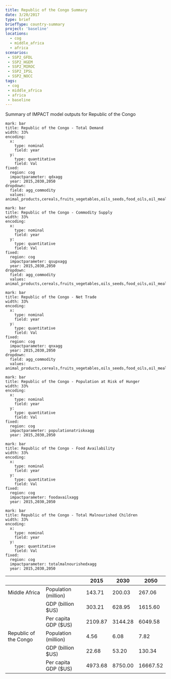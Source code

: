 ```yaml
---
title: Republic of the Congo Summary
date: 3/20/2017
type: brief
briefType: country-summary
project: 'baseline'
locations:
  - cog
  - middle_africa
  - africa
scenarios:
 - SSP2_GFDL
 - SSP2_HGEM
 - SSP2_MIROC
 - SSP2_IPSL
 - SSP2_NOCC
tags:
 - cog
 - middle_africa
 - africa
 - baseline
---
```

Summary of IMPACT model outputs for Republic of the Congo

```chart
mark: bar
title: Republic of the Congo - Total Demand
width: 33%
encoding:
  x:
    type: nominal
    field: year
  y:
    type: quantitative
    field: Val
fixed:
  region: cog
  impactparameter: qdxagg
  year: 2015,2030,2050
dropdown:
  field: agg_commodity
  values: animal_products,cereals,fruits_vegetables,oils_seeds,food_oils,oil_meals,other,pulses,roots_tubers,sugar
```

```chart
mark: bar
title: Republic of the Congo - Commodity Supply
width: 33%
encoding:
  x:
    type: nominal
    field: year
  y:
    type: quantitative
    field: Val
fixed:
  region: cog
  impactparameter: qsupxagg
  year: 2015,2030,2050
dropdown:
  field: agg_commodity
  values: animal_products,cereals,fruits_vegetables,oils_seeds,food_oils,oil_meals,other,pulses,roots_tubers,sugar
```

```chart
mark: bar
title: Republic of the Congo - Net Trade
width: 33%
encoding:
  x:
    type: nominal
    field: year
  y:
    type: quantitative
    field: Val
fixed:
  region: cog
  impactparameter: qnxagg
  year: 2015,2030,2050
dropdown:
  field: agg_commodity
  values: animal_products,cereals,fruits_vegetables,oils_seeds,food_oils,oil_meals,other,pulses,roots_tubers,sugar
```

```chart
mark: bar
title: Republic of the Congo - Population at Risk of Hunger
width: 33%
encoding:
  x:
    type: nominal
    field: year
  y:
    type: quantitative
    field: Val
fixed:
  region: cog
  impactparameter: populationatriskxagg
  year: 2015,2030,2050
```

```chart
mark: bar
title: Republic of the Congo - Food Availability
width: 33%
encoding:
  x:
    type: nominal
    field: year
  y:
    type: quantitative
    field: Val
fixed:
  region: cog
  impactparameter: foodavailxagg
  year: 2015,2030,2050
```

```chart
mark: bar
title: Republic of the Congo - Total Malnourished Children
width: 33%
encoding:
  x:
    type: nominal
    field: year
  y:
    type: quantitative
    field: Val
fixed:
  region: cog
  impactparameter: totalmalnourishedxagg
  year: 2015,2030,2050
```

|   |   | 2015 | 2030 | 2050 |
|---|---|---|---|---|
| Middle Africa | Population (million) | 143.71 | 200.03 | 267.06 |
|  | GDP (billion $US) | 303.21 | 628.95 | 1615.60 |
|  | Per capita GDP ($US) | 2109.87 | 3144.28 | 6049.58 |
| Republic of the Congo | Population (million) | 4.56 | 6.08 | 7.82 |
|  | GDP (billion $US) | 22.68 | 53.20 | 130.34 |
|  | Per capita GDP ($US) | 4973.68| 8750.00| 16667.52|